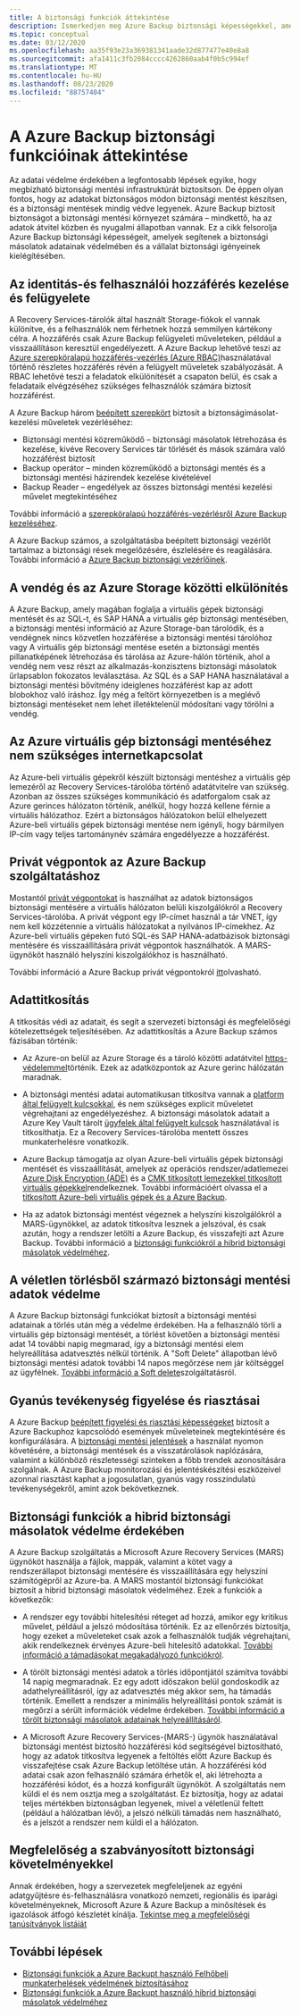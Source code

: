 ```yaml
---
title: A biztonsági funkciók áttekintése
description: Ismerkedjen meg Azure Backup biztonsági képességekkel, amelyek segítenek a biztonsági másolatok adatainak védelmében és a vállalat biztonsági igényeinek kielégítésében.
ms.topic: conceptual
ms.date: 03/12/2020
ms.openlocfilehash: aa35f93e23a369381341aade32d877477e40e8a8
ms.sourcegitcommit: afa1411c3fb2084cccc4262860aab4f0b5c994ef
ms.translationtype: MT
ms.contentlocale: hu-HU
ms.lasthandoff: 08/23/2020
ms.locfileid: "88757404"
---
```

# <a name="overview-of-security-features-in-azure-backup"></a>A Azure Backup biztonsági funkcióinak áttekintése

Az adatai védelme érdekében a legfontosabb lépések egyike, hogy megbízható biztonsági mentési infrastruktúrát biztosítson. De éppen olyan fontos, hogy az adatokat biztonságos módon biztonsági mentést készítsen, és a biztonsági mentések mindig védve legyenek. Azure Backup biztosít biztonságot a biztonsági mentési környezet számára – mindkettő, ha az adatok átvitel közben és nyugalmi állapotban vannak. Ez a cikk felsorolja Azure Backup biztonsági képességeit, amelyek segítenek a biztonsági másolatok adatainak védelmében és a vállalat biztonsági igényeinek kielégítésében.

## <a name="management-and-control-of-identity-and-user-access"></a>Az identitás-és felhasználói hozzáférés kezelése és felügyelete

A Recovery Services-tárolók által használt Storage-fiókok el vannak különítve, és a felhasználók nem férhetnek hozzá semmilyen kártékony célra. A hozzáférés csak Azure Backup felügyeleti műveleteken, például a visszaállításon keresztül engedélyezett. A Azure Backup lehetővé teszi az [Azure szerepköralapú hozzáférés-vezérlés (Azure RBAC)](./backup-rbac-rs-vault.md)használatával történő részletes hozzáférés révén a felügyelt műveletek szabályozását. A RBAC lehetővé teszi a feladatok elkülönítését a csapaton belül, és csak a feladataik elvégzéséhez szükséges felhasználók számára biztosít hozzáférést.

A Azure Backup három [beépített szerepkört](../role-based-access-control/built-in-roles.md) biztosít a biztonságimásolat-kezelési műveletek vezérléséhez:

* Biztonsági mentési közreműködő – biztonsági másolatok létrehozása és kezelése, kivéve Recovery Services tár törlését és mások számára való hozzáférést biztosít
* Backup operátor – minden közreműködő a biztonsági mentés és a biztonsági mentési házirendek kezelése kivételével
* Backup Reader – engedélyek az összes biztonsági mentési kezelési művelet megtekintéséhez

További információ a [szerepköralapú hozzáférés-vezérlésről Azure Backup kezeléséhez](./backup-rbac-rs-vault.md).

A Azure Backup számos, a szolgáltatásba beépített biztonsági vezérlőt tartalmaz a biztonsági rések megelőzésére, észlelésére és reagálására. További információ a [Azure Backup biztonsági vezérlőinek](./backup-security-controls.md).

## <a name="separation-between-guest-and-azure-storage"></a>A vendég és az Azure Storage közötti elkülönítés

A Azure Backup, amely magában foglalja a virtuális gépek biztonsági mentését és az SQL-t, és SAP HANA a virtuális gép biztonsági mentésében, a biztonsági mentési információ az Azure Storage-ban tárolódik, és a vendégnek nincs közvetlen hozzáférése a biztonsági mentési tárolóhoz vagy  A virtuális gép biztonsági mentése esetén a biztonsági mentés pillanatképének létrehozása és tárolása az Azure-hálón történik, ahol a vendég nem vesz részt az alkalmazás-konzisztens biztonsági másolatok űrlapsablon fokozatos leválasztása.  Az SQL és a SAP HANA használatával a biztonsági mentési bővítmény ideiglenes hozzáférést kap az adott blobokhoz való íráshoz.  Így még a feltört környezetben is a meglévő biztonsági mentéseket nem lehet illetéktelenül módosítani vagy törölni a vendég.

## <a name="internet-connectivity-not-required-for-azure-vm-backup"></a>Az Azure virtuális gép biztonsági mentéséhez nem szükséges internetkapcsolat

Az Azure-beli virtuális gépekről készült biztonsági mentéshez a virtuális gép lemezéről az Recovery Services-tárolóba történő adatátvitelre van szükség. Azonban az összes szükséges kommunikáció és adatforgalom csak az Azure gerinces hálózaton történik, anélkül, hogy hozzá kellene férnie a virtuális hálózathoz. Ezért a biztonságos hálózatokon belül elhelyezett Azure-beli virtuális gépek biztonsági mentése nem igényli, hogy bármilyen IP-cím vagy teljes tartománynév számára engedélyezze a hozzáférést.

## <a name="private-endpoints-for-azure-backup"></a>Privát végpontok az Azure Backup szolgáltatáshoz

Mostantól [privát végpontokat](../private-link/private-endpoint-overview.md) is használhat az adatok biztonságos biztonsági mentésére a virtuális hálózaton belüli kiszolgálókról a Recovery Services-tárolóba. A privát végpont egy IP-címet használ a tár VNET, így nem kell közzétennie a virtuális hálózatokat a nyilvános IP-címekhez. Az Azure-beli virtuális gépeken futó SQL-és SAP HANA-adatbázisok biztonsági mentésére és visszaállítására privát végpontok használhatók. A MARS-ügynököt használó helyszíni kiszolgálókhoz is használható.

További információ a Azure Backup privát végpontokról [itt](./private-endpoints.md)olvasható.

## <a name="encryption-of-data"></a>Adattitkosítás

A titkosítás védi az adatait, és segít a szervezeti biztonsági és megfelelőségi kötelezettségek teljesítésében. Az adattitkosítás a Azure Backup számos fázisában történik:

* Az Azure-on belül az Azure Storage és a tároló közötti adatátvitel [https-védelemmel](backup-support-matrix.md#network-traffic-to-azure)történik. Ezek az adatközpontok az Azure gerinc hálózatán maradnak.

* A biztonsági mentési adatai automatikusan titkosítva vannak a [platform által felügyelt kulcsokkal](backup-encryption.md), és nem szükséges explicit műveletet végrehajtani az engedélyezéshez. A biztonsági másolatok adatait a Azure Key Vault tárolt [ügyfelek által felügyelt kulcsok](encryption-at-rest-with-cmk.md) használatával is titkosíthatja. Ez a Recovery Services-tárolóba mentett összes munkaterhelésre vonatkozik.

* Azure Backup támogatja az olyan Azure-beli virtuális gépek biztonsági mentését és visszaállítását, amelyek az operációs rendszer/adatlemezei [Azure Disk Encryption (ADE)](backup-azure-vms-encryption.md#encryption-support-using-ade) és a [CMK titkosított lemezekkel titkosított virtuális gépekkel](backup-azure-vms-encryption.md#encryption-using-customer-managed-keys)rendelkeznek. További információért olvassa el a [titkosított Azure-beli virtuális gépek és a Azure Backup](./backup-azure-vms-encryption.md).

* Ha az adatok biztonsági mentést végeznek a helyszíni kiszolgálókról a MARS-ügynökkel, az adatok titkosítva lesznek a jelszóval, és csak azután, hogy a rendszer letölti a Azure Backup, és visszafejti azt Azure Backup. További információ a [biztonsági funkciókról a hibrid biztonsági másolatok védelméhez](#security-features-to-help-protect-hybrid-backups).

## <a name="protection-of-backup-data-from-unintentional-deletes"></a>A véletlen törlésből származó biztonsági mentési adatok védelme

A Azure Backup biztonsági funkciókat biztosít a biztonsági mentési adatainak a törlés után még a védelme érdekében. Ha a felhasználó törli a virtuális gép biztonsági mentését, a törlést követően a biztonsági mentési adat 14 további napig megmarad, így a biztonsági mentési elem helyreállítása adatvesztés nélkül történik. A "Soft Delete" állapotban lévő biztonsági mentési adatok további 14 napos megőrzése nem jár költséggel az ügyfélnek. [További információ a Soft delete](backup-azure-security-feature-cloud.md)szolgáltatásról.

## <a name="monitoring-and-alerts-of-suspicious-activity"></a>Gyanús tevékenység figyelése és riasztásai

A Azure Backup [beépített figyelési és riasztási képességeket](./backup-azure-monitoring-built-in-monitor.md) biztosít a Azure Backuphoz kapcsolódó események műveleteinek megtekintésére és konfigurálására. A [biztonsági mentési jelentések](./configure-reports.md) a használat nyomon követésére, a biztonsági mentések és a visszatárolások naplózására, valamint a különböző részletességi szinteken a főbb trendek azonosítására szolgálnak. A Azure Backup monitorozási és jelentéskészítési eszközeivel azonnal riasztást kaphat a jogosulatlan, gyanús vagy rosszindulatú tevékenységekről, amint azok bekövetkeznek.

## <a name="security-features-to-help-protect-hybrid-backups"></a>Biztonsági funkciók a hibrid biztonsági másolatok védelme érdekében

A Azure Backup szolgáltatás a Microsoft Azure Recovery Services (MARS) ügynököt használja a fájlok, mappák, valamint a kötet vagy a rendszerállapot biztonsági mentésére és visszaállítására egy helyszíni számítógépről az Azure-ba. A MARS mostantól biztonsági funkciókat biztosít a hibrid biztonsági másolatok védelméhez. Ezek a funkciók a következők:

* A rendszer egy további hitelesítési réteget ad hozzá, amikor egy kritikus művelet, például a jelszó módosítása történik. Ez az ellenőrzés biztosítja, hogy ezeket a műveleteket csak azok a felhasználók tudják végrehajtani, akik rendelkeznek érvényes Azure-beli hitelesítő adatokkal. [További információ a támadásokat megakadályozó funkciókról](./backup-azure-security-feature.md#prevent-attacks).

* A törölt biztonsági mentési adatok a törlés időpontjától számítva további 14 napig megmaradnak. Ez egy adott időszakon belül gondoskodik az adathelyreállításról, így az adatvesztés még akkor sem, ha támadás történik. Emellett a rendszer a minimális helyreállítási pontok számát is megőrzi a sérült információk védelme érdekében. [További információ a törölt biztonsági másolatok adatainak helyreállításáról](./backup-azure-security-feature.md#recover-deleted-backup-data).

* A Microsoft Azure Recovery Services-(MARS-) ügynök használatával biztonsági mentést biztosító hozzáférési kód segítségével biztosítható, hogy az adatok titkosítva legyenek a feltöltés előtt Azure Backup és visszafejtése csak Azure Backup letöltése után. A hozzáférési kód adatai csak azon felhasználó számára érhetők el, aki létrehozta a hozzáférési kódot, és a hozzá konfigurált ügynököt. A szolgáltatás nem küldi el és nem osztja meg a szolgáltatást. Ez biztosítja, hogy az adatai teljes mértékben biztonságban legyenek, mivel a véletlenül feltett (például a hálózatban lévő), a jelszó nélküli támadás nem használható, és a jelszót a rendszer nem küldi el a hálózaton.

## <a name="compliance-with-standardized-security-requirements"></a>Megfelelőség a szabványosított biztonsági követelményekkel

Annak érdekében, hogy a szervezetek megfeleljenek az egyéni adatgyűjtésre és-felhasználásra vonatkozó nemzeti, regionális és iparági követelményeknek, Microsoft Azure & Azure Backup a minősítések és igazolások átfogó készletét kínálja. [Tekintse meg a megfelelőségi tanúsítványok listáját](compliance-offerings.md)

## <a name="next-steps"></a>További lépések

* [Biztonsági funkciók a Azure Backupt használó Felhőbeli munkaterhelések védelmének biztosításához](backup-azure-security-feature-cloud.md)
* [Biztonsági funkciók a Azure Backupt használó hibrid biztonsági másolatok védelméhez](backup-azure-security-feature.md)
